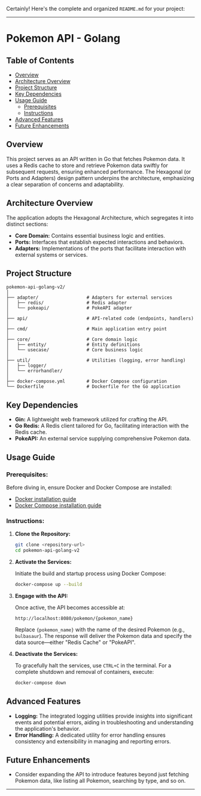 Certainly! Here's the complete and organized `README.md` for your project:

---

# Pokemon API - Golang

## Table of Contents

- [Overview](#overview)
- [Architecture Overview](#architecture-overview)
- [Project Structure](#project-structure)
- [Key Dependencies](#key-dependencies)
- [Usage Guide](#usage-guide)
  - [Prerequisites](#prerequisites)
  - [Instructions](#instructions)
- [Advanced Features](#advanced-features)
- [Future Enhancements](#future-enhancements)

## Overview

This project serves as an API written in Go that fetches Pokemon data. It uses a Redis cache to store and retrieve Pokemon data swiftly for subsequent requests, ensuring enhanced performance. The Hexagonal (or Ports and Adapters) design pattern underpins the architecture, emphasizing a clear separation of concerns and adaptability.

## Architecture Overview

The application adopts the Hexagonal Architecture, which segregates it into distinct sections:

- **Core Domain:** Contains essential business logic and entities.
- **Ports:** Interfaces that establish expected interactions and behaviors.
- **Adapters:** Implementations of the ports that facilitate interaction with external systems or services.

## Project Structure

```
pokemon-api-golang-v2/
│
├── adapter/                  # Adapters for external services
│   ├── redis/                # Redis adapter
│   └── pokeapi/              # PokeAPI adapter
│
├── api/                      # API-related code (endpoints, handlers)
│
├── cmd/                      # Main application entry point
│
├── core/                     # Core domain logic
│   ├── entity/               # Entity definitions
│   └── usecase/              # Core business logic
│
├── util/                     # Utilities (logging, error handling)
│   ├── logger/
│   └── errorhandler/
│
├── docker-compose.yml        # Docker Compose configuration
└── Dockerfile                # Dockerfile for the Go application
```

## Key Dependencies

- **Gin:** A lightweight web framework utilized for crafting the API.
- **Go Redis:** A Redis client tailored for Go, facilitating interaction with the Redis cache.
- **PokeAPI:** An external service supplying comprehensive Pokemon data.

## Usage Guide

### Prerequisites:

Before diving in, ensure Docker and Docker Compose are installed:

- [Docker installation guide](https://docs.docker.com/get-docker/)
- [Docker Compose installation guide](https://docs.docker.com/compose/install/)

### Instructions:

1. **Clone the Repository:**

   ```bash
   git clone <repository-url>
   cd pokemon-api-golang-v2
   ```

2. **Activate the Services:**

   Initiate the build and startup process using Docker Compose:

   ```bash
   docker-compose up --build
   ```

3. **Engage with the API:**

   Once active, the API becomes accessible at:

   ```
   http://localhost:8080/pokemon/{pokemon_name}
   ```

   Replace `{pokemon_name}` with the name of the desired Pokemon (e.g., `bulbasaur`). The response will deliver the Pokemon data and specify the data source—either "Redis Cache" or "PokeAPI".

4. **Deactivate the Services:**

   To gracefully halt the services, use `CTRL+C` in the terminal. For a complete shutdown and removal of containers, execute:

   ```bash
   docker-compose down
   ```

## Advanced Features

- **Logging:** The integrated logging utilities provide insights into significant events and potential errors, aiding in troubleshooting and understanding the application's behavior.
- **Error Handling:** A dedicated utility for error handling ensures consistency and extensibility in managing and reporting errors.

## Future Enhancements

- Consider expanding the API to introduce features beyond just fetching Pokemon data, like listing all Pokemon, searching by type, and so on.

---
